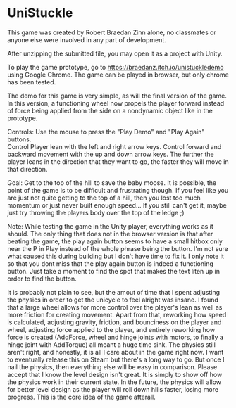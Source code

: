 # UniStuckle

This game was created by Robert Braedan Zinn alone, no classmates or anyone else were involved in any part of development.  

After unzipping the submitted file, you may open it as a project with Unity.  

To play the game prototype, go to https://braedanz.itch.io/unistuckledemo using Google Chrome.  The game can be played in browser, but only chrome has been tested.  

The demo for this game is very simple, as will the final version of the game.  In this version, a functioning wheel now propels the player forward instead of force being applied from the side on a nondynamic object like in the prototype.  

Controls:
Use the mouse to press the "Play Demo" and "Play Again" buttons.  
Control Player lean with the left and right arrow keys.
Control forward and backward movement with the up and down arrow keys.
The further the player leans in the direction that they want to go, the faster they will move in that direction.  

Goal:
Get to the top of the hill to save the baby moose.
It is possible, the point of the game is to be difficult and frustrating though.  If you feel like you are just not quite getting to the top of a hill, then you lost too much momentum or just never built enough speed... If you still can't get it, maybe just try throwing the players body over the top of the ledge ;)

Note:
While testing the game in the Unity player, everything works as it should.  The only thing that does not in the browser version is that after beating the game, the play again button seems to have a small hitbox only near the P in Play instead of the whole phrase being the button.  I'm not sure what caused this during building but I don't have time to fix it.  I only note it so that you dont miss that the play again button is indeed a functioning button.  Just take a moment to find the spot that makes the text liten up in order to find the button.  

It is probably not plain to see, but the amout of time that I spent adjusting the physics in order to get the unicycle to feel alright was insane.  I found that a large wheel allows for more control over the player's lean as well as more friction for creating movement.  Apart from that, reworking how speed is calculated, adjusting gravity, friction, and bounciness on the player and wheel, adjusting force applied to the player, and entirely reworking how force is created (AddForce, wheel and hinge joints with motors, to finally a hinge joint with AddTorque) all meant a huge time sink.  The physics still aren't right, and honestly, it is all I care about in the game right now.  I want to eventually release this on Steam but there's a long way to go.  But once I nail the physics, then everything else will be easy in comparison.  Please accept that I know the level design isn't great.  It is simply to show off how the physics work in their current state.  In the future, the physics will allow for better level design as the player will roll down hills faster, losing more progress.  This is the core idea of the game afterall.  